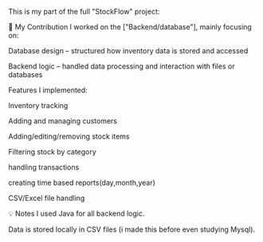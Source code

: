 This is my part of the full "StockFlow" project:

🔧 My Contribution
I worked on the ["Backend/database"], mainly focusing on:

Database design – structured how inventory data is stored and accessed

Backend logic – handled data processing and interaction with files or databases

Features I implemented:

Inventory tracking

Adding and managing customers

Adding/editing/removing stock items

Filtering stock by category

handling transactions

creating  time based reports(day,month,year)

CSV/Excel file handling















💡 Notes
I used Java for all backend logic.

Data is stored locally in CSV files (i made this before even studying Mysql).

